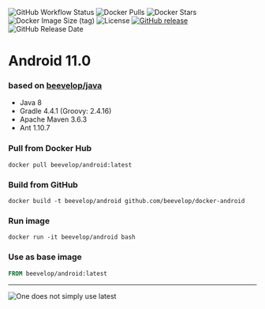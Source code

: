 ![GitHub Workflow Status](https://img.shields.io/github/workflow/status/buluma/docker-android/Docker%20Image?style=for-the-badge)
![Docker Pulls](https://img.shields.io/docker/pulls/buluma/android.svg?style=for-the-badge)
![Docker Stars](https://img.shields.io/docker/stars/buluma/android?style=for-the-badge)
![Docker Image Size (tag)](https://img.shields.io/docker/image-size/buluma/android/latest?style=for-the-badge)
![License](https://img.shields.io/github/license/buluma/docker-android?style=for-the-badge)
[![GitHub release](https://img.shields.io/github/release/buluma/docker-android.svg?style=for-the-badge)](https://github.com/buluma/docker-android/releases)
![GitHub Release Date](https://img.shields.io/github/release-date/buluma/docker-android?style=for-the-badge)

# Android 11.0
### based on [beevelop/java](https://github.com/beevelop/docker-java)
- Java 8
- Gradle 4.4.1 (Groovy: 2.4.16)
- Apache Maven 3.6.3
- Ant 1.10.7

### Pull from Docker Hub
```
docker pull beevelop/android:latest
```

### Build from GitHub
```
docker build -t beevelop/android github.com/beevelop/docker-android
```

### Run image
```
docker run -it beevelop/android bash
```

### Use as base image
```Dockerfile
FROM beevelop/android:latest
```

----

![One does not simply use latest](https://i.imgflip.com/1fgwxr.jpg)
